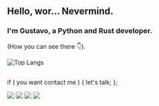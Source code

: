 ## Hello, wor... Nevermind.
### I'm Gustavo, a Python and Rust developer.
(How you can see there 👇).


<!--![Anurag's GitHub stats](https://github-readme-stats.vercel.app/api?username=anuraghazra&show_icons=true&theme=radical)-->
![Top Langs](https://github-readme-stats.vercel.app/api/top-langs/?username=gustavoruiz24&layout=compact)

##

if ( you want contact me ) { let's talk; };

<div> 
    <a href="https://www.instagram.com/wh0.1s.gusta" target="_blank"><img src="https://img.shields.io/badge/-Instagram-%23E4405F?style=for-the-badge&logo=instagram&logoColor=white" target="_blank"></a>
    <a href="https://discord.gg/WqmSp34p" target="_blank"><img src="https://img.shields.io/badge/Discord-7289DA?style=for-the-badge&logo=discord&logoColor=white" target="_blank"></a> 
    <a href = "mailto:gustavoruiz2024@gmail.com"><img src="https://img.shields.io/badge/-Gmail-%23333?style=for-the-badge&logo=gmail&logoColor=white" target="_blank"></a>
    <a href="https://www.linkedin.com/in/gustavo-ruiz-3b92b428a" target="_blank"><img src="https://img.shields.io/badge/-LinkedIn-%230077B5?style=for-the-badge&logo=linkedin&logoColor=white" target="_blank"></a> 
</div>
